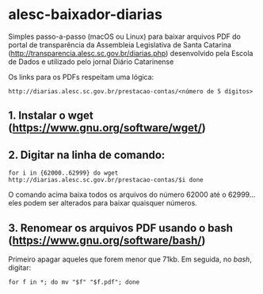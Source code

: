 # alesc-baixador-diarias
Simples passo-a-passo (macOS ou Linux) para baixar arquivos PDF do portal de transparência da Assembleia Legislativa de Santa Catarina (http://transparencia.alesc.sc.gov.br/diarias.php) desenvolvido pela Escola de Dados e utilizado pelo jornal Diário Catarinense

Os links para os PDFs respeitam uma lógica:

``http://diarias.alesc.sc.gov.br/prestacao-contas/<número de 5 dígitos>``

## 1. Instalar o wget (https://www.gnu.org/software/wget/)

## 2. Digitar na linha de comando:

``for i in {62000..62999} do wget http://diarias.alesc.sc.gov.br/prestacao-contas/$i done``

O comando acima baixa todos os arquivos do número 62000 até o 62999... eles podem ser alterados para baixar quaisquer números. 

## 3. Renomear os arquivos PDF usando o bash (https://www.gnu.org/software/bash/)

Primeiro apagar aqueles que forem menor que 71kb. Em seguida, no *bash*, digitar:

``for f in *; do mv "$f" "$f.pdf"; done``
